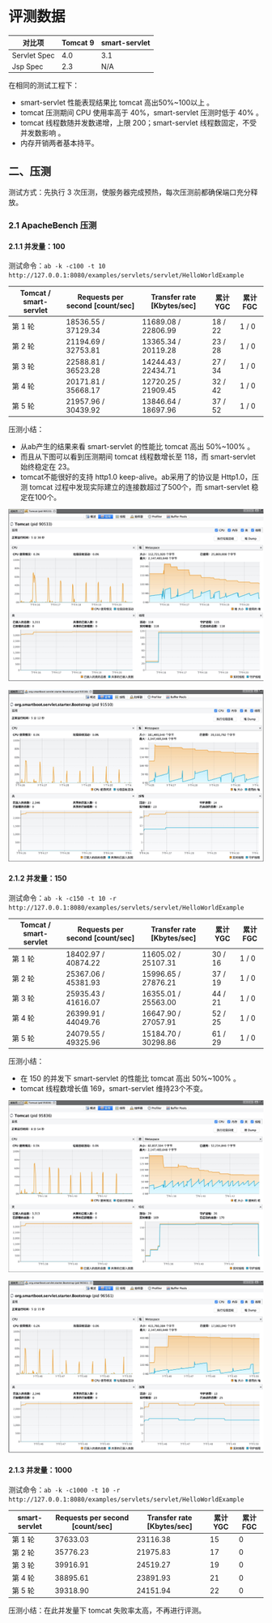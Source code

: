 # 评测数据

| 对比项       | Tomcat 9 | smart-servlet |
| ------------ | -------- | ------------- |
| Servlet Spec | 4.0      | 3.1           |
| Jsp Spec     | 2.3      | N/A           |

在相同的测试工程下：

- smart-servlet 性能表现结果比 tomcat 高出50%~100以上 。
- tomcat 压测期间 CPU 使用率高于 40%，smart-servlet 压测时低于 40% 。
- tomcat 线程数随并发数递增，上限 200；smart-servlet 线程数固定，不受并发数影响 。
- 内存开销两者基本持平。

## 二、压测

测试方式：先执行 3 次压测，使服务器完成预热，每次压测前都确保端口充分释放。

### 2.1 ApacheBench 压测

#### 2.1.1 并发量：100

测试命令：`ab -k -c100 -t 10 http://127.0.0.1:8080/examples/servlets/servlet/HelloWorldExample`

| Tomcat / smart-servlet | Requests per second [count/sec] | Transfer rate [Kbytes/sec] | 累计YGC | 累计FGC |
| ---------------------- | ------------------------------- | -------------------------- | ------- | ------- |
| 第 1 轮                | 18536.55 / 37129.34             | 11689.08 / 22806.99        | 18 / 22 | 1 / 0   |
| 第 2 轮                | 21194.69 / 32753.81             | 13365.34 / 20119.28        | 23 / 28 | 1 / 0   |
| 第 3 轮                | 22588.81 / 36523.28             | 14244.43 / 22434.71        | 27 / 34 | 1 / 0   |
| 第 4 轮                | 20171.81 / 35668.17             | 12720.25 / 21909.45        | 32 / 42 | 1 / 0   |
| 第 5 轮                | 21957.96 / 30439.92             | 13846.64 / 18697.96        | 37 / 52 | 1 / 0   |

压测小结：

- 从ab产生的结果来看 smart-servlet 的性能比 tomcat 高出 50%~100% 。
- 而且从下图可以看到压测期间 tomcat 线程数增长至 118，而 smart-servlet 始终稳定在 23。
- tomcat不能很好的支持 http1.0 keep-alive。ab采用了的协议是 Http1.0，压测 tomcat 过程中发现实际建立的连接数超过了500个，而 smart-servlet 稳定在100个。

![](ab_tomcat.jpeg)

![](ab_smart-servlet.jpeg)

#### 2.1.2 并发量：150

测试命令：`ab -k -c150 -t 10 -r http://127.0.0.1:8080/examples/servlets/servlet/HelloWorldExample`

| Tomcat / smart-servlet | Requests per second [count/sec] | Transfer rate [Kbytes/sec] | 累计YGC | 累计FGC |
| ---------------------- | ------------------------------- | -------------------------- | ------- | ------- |
| 第 1 轮                | 18402.97 / 40874.22             | 11605.02 / 25107.31        | 30 / 16 | 1 / 0   |
| 第 2 轮                | 25367.06 / 45381.93             | 15996.65 / 27876.21        | 37 / 19 | 1 / 0   |
| 第 3 轮                | 25935.43 / 41616.07             | 16355.01 / 25563.00        | 44 / 21 | 1 / 0   |
| 第 4 轮                | 26399.91 / 44049.76             | 16647.90 / 27057.91        | 52 / 25 | 1 / 0   |
| 第 5 轮                | 24079.55 / 49325.96             | 15184.70 / 30298.86        | 61 / 29 | 1 / 0   |

压测小结：

- 在 150 的并发下 smart-servlet 的性能比 tomcat 高出 50%~100% 。
- tomcat 线程数增长值 169，smart-servlet 维持23个不变。

![](ab_tomcat_150.jpeg)

![](ab_smart-servlet_150.jpeg)

#### 2.1.3 并发量：1000

测试命令：`ab -k -c1000 -t 10 -r http://127.0.0.1:8080/examples/servlets/servlet/HelloWorldExample`

| smart-servlet | Requests per second [count/sec] | Transfer rate [Kbytes/sec] | 累计YGC | 累计FGC |
| ------------- | ------------------------------- | -------------------------- | ------- | ------- |
| 第 1 轮       | 37633.03                        | 23116.38                   | 15      | 0       |
| 第 2 轮       | 35776.23                        | 21975.83                   | 17      | 0       |
| 第 3 轮       | 39916.91                        | 24519.27                   | 19      | 0       |
| 第 4 轮       | 38895.61                        | 23891.93                   | 21      | 0       |
| 第 5 轮       | 39318.90                        | 24151.94                   | 22      | 0       |

压测小结：在此并发量下 tomcat 失败率太高，不再进行评测。

